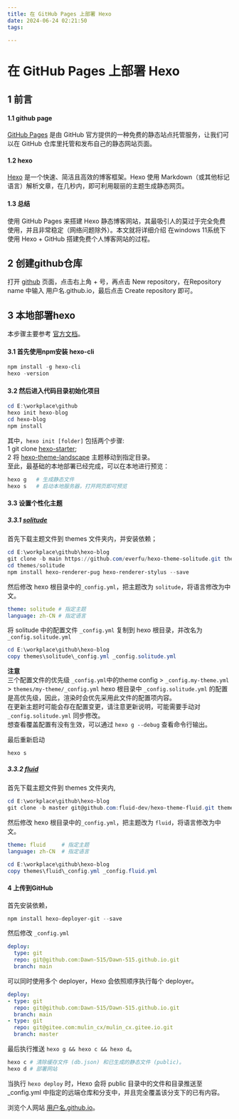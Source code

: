 ```yaml
---
title: 在 GitHub Pages 上部署 Hexo
date: 2024-06-24 02:21:50
tags:

---
```


# 在 GitHub Pages 上部署 Hexo

## 1 前言

#### 1.1 github page

[GitHub Pages](https://docs.github.com/zh/pages/getting-started-with-github-pages)  是由 GitHub 官方提供的一种免费的静态站点托管服务，让我们可以在 GitHub 仓库里托管和发布自己的静态网站页面。

#### 1.2 hexo

[Hexo](https://hexo.io/zh-cn/) 是一个快速、简洁且高效的博客框架。Hexo 使用 Markdown（或其他标记语言）解析文章，在几秒内，即可利用靓丽的主题生成静态网页。

#### 1.3 总结

使用 GitHub Pages 来搭建 Hexo 静态博客网站，其最吸引人的莫过于完全免费使用，并且非常稳定（网络问题除外）。本文就将详细介绍 在windows 11系统下使用 Hexo + GitHub 搭建免费个人博客网站的过程。

## 2 创建github仓库

打开 [github](https://github.com/) 页面，点击右上角 + 号，再点击 New repository，在Repository name 中输入 用户名.github.io，最后点击 Create repository 即可。

## 3 本地部署hexo

本步骤主要参考 [官方文档](https://hexo.io/zh-cn/docs/setup)。

#### 3.1 首先使用npm安装 hexo-cli

```powershell
npm install -g hexo-cli
hexo -version
```

#### 3.2 然后进入代码目录初始化项目

```powershell
cd E:\workplace\github
hexo init hexo-blog
cd hexo-blog
npm install
```

其中，`hexo init [folder]` 包括两个步骤:  
  1 git clone [hexo-starter](https://github.com/hexojs/hexo-starter);  
  2 将 [hexo-theme-landscape](https://github.com/hexojs/hexo-theme-landscape) 主题移动到指定目录。  
至此，最基础的本地部署已经完成，可以在本地进行预览：

```powershell
hexo g   # 生成静态文件
hexo s   # 启动本地服务器，打开网页即可预览
```

#### 3.3 设置个性化主题

##### 3.3.1 [solitude](https://solitude.js.org/)

首先下载主题文件到 themes 文件夹内，并安装依赖；

```powershell
cd E:\workplace\github\hexo-blog
git clone -b main https://github.com/everfu/hexo-theme-solitude.git themes/solitude
cd themes/solitude
npm install hexo-renderer-pug hexo-renderer-stylus --save
```

然后修改 hexo 根目录中的`_config.yml`，把主题改为 `solitude`，将语言修改为中文。

```yml
theme: solitude # 指定主题
language: zh-CN # 指定语言
```

将 solitude 中的配置文件 `_config.yml` 复制到 hexo 根目录，并改名为 `_config.solitude.yml`

```powershell
cd E:\workplace\github\hexo-blog
copy themes\solitude\_config.yml _config.solitude.yml
```

**注意**  
三个配置文件的优先级 `_config.yml`中的theme config  > `_config.my-theme.yml` > `themes/my-theme/_config.yml`
hexo 根目录中 `_config.solitude.yml` 的配置是高优先级，因此，渲染时会优先采用此文件的配置项内容。  
在更新主题时可能会存在配置变更，请注意更新说明，可能需要手动对 `_config.solitude.yml` 同步修改。  
想查看覆盖配置有没有生效，可以通过 `hexo g --debug` 查看命令行输出。  

最后重新启动

```
hexo s 
```

##### 3.3.2 [fluid](https://hexo.fluid-dev.com/)

首先下载主题文件到 themes 文件夹内,

```powershell
cd E:\workplace\github\hexo-blog
git clone -b master git@github.com:fluid-dev/hexo-theme-fluid.git themes/fluid
```

然后修改 hexo 根目录中的`_config.yml`，把主题改为 `fluid`，将语言修改为中文。

```yml
theme: fluid     # 指定主题
language: zh-CN  # 指定语言
```

```powershell
cd E:\workplace\github\hexo-blog
copy themes\fluid\_config.yml _config.fluid.yml
```

#### 4 上传到GitHub

首先安装依赖，

```powershell
npm install hexo-deployer-git --save
```

然后修改 `_config.yml` 

```yml
deploy:
  type: git
  repo: git@github.com:Dawn-515/Dawn-515.github.io.git
  branch: main
```

可以同时使用多个 deployer，Hexo 会依照顺序执行每个 deployer。

```yml
deploy:
- type: git
  repo: git@github.com:Dawn-515/Dawn-515.github.io.git
  branch: main
- type: git
  repo: git@gitee.com:mulin_cx/mulin_cx.gitee.io.git
  branch: master
```

最后执行推送 `hexo g && hexo c && hexo d`。

```powershell
hexo c # 清除缓存文件 (db.json) 和已生成的静态文件 (public)。
hexo d # 部署网站
```

当执行 `hexo deploy` 时，Hexo 会将 public 目录中的文件和目录推送至 _config.yml 中指定的远端仓库和分支中，并且完全覆盖该分支下的已有内容。  

浏览个人网站 [用户名.github.io](https://dawn-515.github.io/)。



